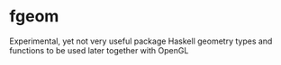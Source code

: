 # fgeom
Experimental, yet not very useful package
Haskell geometry types and functions to be used later together with OpenGL

